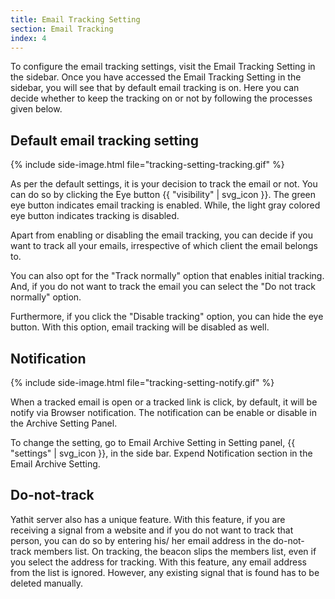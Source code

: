 ```yaml
---
title: Email Tracking Setting
section: Email Tracking
index: 4
---
```


To configure the email tracking settings, visit the Email Tracking Setting in the sidebar. Once you have accessed the Email Tracking Setting in the sidebar, you will see that by default email tracking is on. Here you can decide whether to keep the tracking on or not by following the processes given below.

## Default email tracking setting

{% include side-image.html file="tracking-setting-tracking.gif" %}

As per the default settings, it is your decision to track the email or not. You can do so by clicking the Eye button {{ "visibility" | svg_icon }}. The green eye button indicates email tracking is enabled. While, the light gray colored eye button indicates tracking is disabled.

Apart from enabling or disabling the email tracking, you can decide if you want to track all your emails, irrespective of which client the email belongs to. 

You can also opt for the "Track normally" option that enables initial tracking. And, if you do not want to track the email you can select the "Do not track normally" option.

Furthermore, if you click the "Disable tracking" option, you can hide the eye button. With this option, email tracking will be disabled as well.

## Notification

{% include side-image.html file="tracking-setting-notify.gif" %}

When a tracked email is open or a tracked link is click, by default, it will be notify via Browser notification. The notification can be enable or disable in the Archive Setting Panel.

To change the setting, go to Email Archive Setting in Setting panel, {{ "settings" | svg_icon }}, in the side bar. Expend Notification section in the Email Archive Setting. 

## Do-not-track

Yathit server also has a unique feature. With this feature, if you are receiving a signal from a website and if you do not want to track that person, you can do so by entering his/ her email address in the do-not-track members list. On tracking, the beacon slips the members list, even if you select the address for tracking. With this feature, any email address from the list is ignored. However, any existing signal that is found has to be deleted manually.
